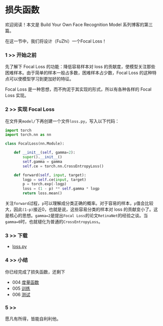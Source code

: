 # 损失函数

欢迎阅读！本文是 Build Your Own Face Recognition Model 系列博客的第三篇。

在这一节中，我们将设计（FuZhi）一个Focal Loss！

### 1 >> 开始之前

先了解下 Focal Loss 的功能：降低容易样本对 loss 的贡献度，使模型关注那些困难样本。由于简单的样本一般占多数，困难样本占少数，Focal Loss 的这种特点可以使模型学习到更加好的特征。

Focal Loss 是一种思想，而不拘泥于其实现的形式，所以有各种各样的 Focal Loss 实现。

### 2 >> 实现 Focal Loss

在文件夹`model/`下再创建一个文件`loss.py`，写入以下代码： 

```py
import torch
import torch.nn as nn

class FocalLoss(nn.Module):

    def __init__(self, gamma=2):
        super().__init__()
        self.gamma = gamma
        self.ce = torch.nn.CrossEntropyLoss()

    def forward(self, input, target):
        logp = self.ce(input, target)
        p = torch.exp(-logp)
        loss = (1 - p) ** self.gamma * logp
        return loss.mean()
```
关注`forward`过程，`p`可以理解成分类正确的概率。对于容易的样本，`p`值会比较大，因此`(1-p)`接近0，也就是说，这些容易分类的样本对 loss 的贡献变小了。这是核心的思想。`gamma=2`是提出`Focal Loss`的论文`RetinaNet`的经验之谈。当`gamma=0`时，也就褪化为普通的`CrossEntropyLoss`。


### 3 >> 下载

+ [loss.py](../model/loss.py)

### 4 >> 小结

你已经完成了损失函数，还剩下

+ 004 [度量函数](./metric.md)
+ 005 [训练](./train.md)
+ 006 [测试](./test.md)

### 5 >> 

愿凡有所得，皆能自利利他。